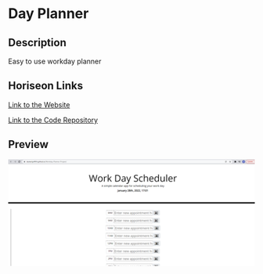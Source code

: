 # Day Planner    

## Description

Easy to use workday planner 

## Horiseon Links

[Link to the Website](https://dexterlgriffith.github.io/Workday-Planner-Project/)

[Link to the Code Repository](https://github.com/DexterLGriffith/Workday-Planner-Project)

## Preview
![PWgeneratorImage](/ProjectImages/workdayPlannerImage.png) 